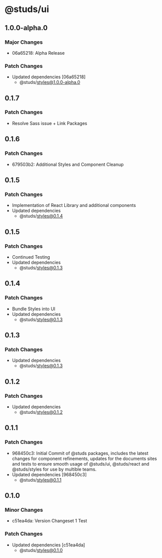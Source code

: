 # @studs/ui

## 1.0.0-alpha.0

### Major Changes

- 06a65218: Alpha Release

### Patch Changes

- Updated dependencies [06a65218]
  - @studs/styles@1.0.0-alpha.0

## 0.1.7

### Patch Changes

- Resolve Sass issue + Link Packages

## 0.1.6

### Patch Changes

- 679503b2: Additional Styles and Component Cleanup

## 0.1.5

### Patch Changes

- Implementation of React Library and additional components
- Updated dependencies
  - @studs/styles@0.1.4

## 0.1.5

### Patch Changes

- Continued Testing
- Updated dependencies
  - @studs/styles@0.1.3

## 0.1.4

### Patch Changes

- Bundle Styles into UI
- Updated dependencies
  - @studs/styles@0.1.3

## 0.1.3

### Patch Changes

- Updated dependencies
  - @studs/styles@0.1.3

## 0.1.2

### Patch Changes

- Updated dependencies
  - @studs/styles@0.1.2

## 0.1.1

### Patch Changes

- 968450c3: Initial Commit of @studs packages, includes the latest changes for component refinements, updates for the documents sites and tests to ensure smooth usage of @studs/ui, @studs/react and @studs/styles for use by multible teams.
- Updated dependencies [968450c3]
  - @studs/styles@0.1.1

## 0.1.0

### Minor Changes

- c51ea4da: Version Changeset 1 Test

### Patch Changes

- Updated dependencies [c51ea4da]
  - @studs/styles@0.1.0
